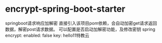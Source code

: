 # encrypt-spring-boot-starter
springboot请求响应加解密
直接引入该项目pom依赖，会自动加密get请求返回数据，解密post请求数据。
可以配置是否启动加解密功能，及修改密钥
spring
  encrypt:
    enabled: false
    key: hello11特教云
